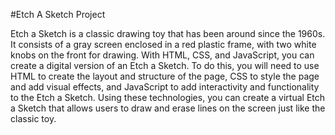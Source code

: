 #Etch A Sketch Project

Etch a Sketch is a classic drawing toy that has been around since the 1960s. It consists of a gray screen enclosed in a red plastic frame, with two white knobs on the front for drawing. With HTML, CSS, and JavaScript, you can create a digital version of an Etch a Sketch. To do this, you will need to use HTML to create the layout and structure of the page, CSS to style the page and add visual effects, and JavaScript to add interactivity and functionality to the Etch a Sketch. Using these technologies, you can create a virtual Etch a Sketch that allows users to draw and erase lines on the screen just like the classic toy.
